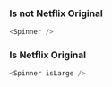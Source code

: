 ### Is not Netflix Original

```js
<Spinner />
```

### Is Netflix Original

```js
<Spinner isLarge />
```
